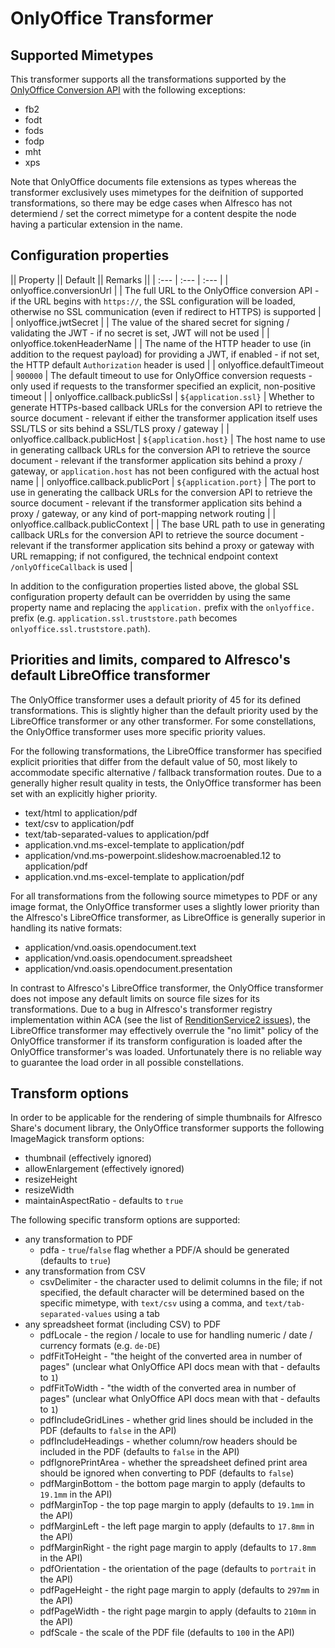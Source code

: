 # OnlyOffice Transformer

## Supported Mimetypes

This transformer supports all the transformations supported by the [OnlyOffice Conversion API](https://api.onlyoffice.com/editors/conversionapi) with the following exceptions:

- fb2
- fodt
- fods
- fodp
- mht
- xps

Note that OnlyOffice documents file extensions as types whereas the transformer exclusively uses mimetypes for the deifnition of supported transformations, so there may be edge cases when Alfresco has not determiend / set the correct mimetype for a content despite the node having a particular extension in the name.

## Configuration properties

|| Property || Default || Remarks ||
| :--- | :--- | :--- |
| onlyoffice.conversionUrl |  | The full URL to the OnlyOffice conversion API - if the URL begins with `https://`, the SSL configuration will be loaded, otherwise no SSL communication (even if redirect to HTTPS) is supported |
| onlyoffice.jwtSecret |  | The value of the shared secret for signing / validating the 
JWT - if no secret is set, JWT will not be used |
| onlyoffice.tokenHeaderName |  | The name of the HTTP header to use (in addition to the request payload) for providing a JWT, if enabled - if not set, the HTTP default `Authorization` header is used |
| onlyoffice.defaultTimeout | `900000` | The default timeout to use for OnlyOffice conversion requests - only used if requests to the transformer specified an explicit, non-positive timeout |
| onlyoffice.callback.publicSsl | `${application.ssl}` | Whether to generate HTTPs-based callback URLs for the conversion API to retrieve the source document - relevant if either the transformer application itself uses SSL/TLS or sits behind a SSL/TLS proxy / gateway |
| onlyoffice.callback.publicHost | `${application.host}` | The host name to use in generating callback URLs for the conversion API to retrieve the source document - relevant if the transformer application sits behind a proxy / gateway, or `application.host` has not been configured with the actual host name |
| onlyoffice.callback.publicPort | `${application.port}` | The port to use in generating the callback URLs for the conversion API to retrieve the source document - relevant if the transformer application sits behind a proxy / gateway, or any kind of port-mapping network routing |
| onlyoffice.callback.publicContext |  | The base URL path to use in generating callback URLs for the conversion API to retrieve the source document - relevant if the transformer application sits behind a proxy or gateway with URL remapping; if not configured, the technical endpoint context `/onlyOfficeCallback` is used |

In addition to the configuration properties listed above, the global SSL configuration property default can be overridden by using the same property name and replacing the `application.` prefix with the `onlyoffice.` prefix (e.g. `application.ssl.truststore.path` becomes `onlyoffice.ssl.truststore.path`).

## Priorities and limits, compared to Alfresco's default LibreOffice transformer

The OnlyOffice transformer uses a default priority of 45 for its defined transformations. This is slightly higher than the default priority used by the LibreOffice transformer or any other transformer. For some constellations, the OnlyOffice transformer uses more specific priority values.

For the following transformations, the LibreOffice transformer has specified explicit priorities that differ from the default value of 50, most likely to accommodate specific alternative / fallback transformation routes. Due to a generally higher result quality in tests, the OnlyOffice transformer has been set with an explicitly higher priority.

- text/html to application/pdf
- text/csv to application/pdf
- text/tab-separated-values to application/pdf
- application.vnd.ms-excel-template to application/pdf
- application/vnd.ms-powerpoint.slideshow.macroenabled.12 to application/pdf
- application.vnd.ms-excel-template to application/pdf

For all transformations from the following source mimetypes to PDF or any image format, the OnlyOffice transformer uses a slightly lower priority than the Alfresco's LibreOffice transformer, as LibreOffice is generally superior in handling its native formats:

- application/vnd.oasis.opendocument.text
- application/vnd.oasis.opendocument.spreadsheet
- application/vnd.oasis.opendocument.presentation

In contrast to Alfresco's LibreOffice transformer, the OnlyOffice transformer does not impose any default limits on source file sizes for its transformations. Due to a bug in Alfresco's transformer registry implementation within ACA (see the list of [RenditionService2 issues](./RenditionService2Issues.md)), the LibreOffice transformer may effectively overrule the "no limit" policy of the OnlyOffice transformer if its transform configuration is loaded after the OnlyOffice transformer's was loaded. Unfortunately there is no reliable way to guarantee the load order in all possible constellations.

## Transform options

In order to be applicable for the rendering of simple thumbnails for Alfresco Share's document library, the OnlyOffice transformer supports the following ImageMagick transform options:

- thumbnail (effectively ignored)
- allowEnlargement (effectively ignored)
- resizeHeight
- resizeWidth
- maintainAspectRatio - defaults to `true`

The following specific transform options are supported:

- any transformation to PDF
    - pdfa - `true`/`false` flag whether a PDF/A should be generated (defaults to `true`)
- any transformation from CSV
    - csvDelimiter - the character used to delimit columns in the file; if not specified, the default character will be determined based on the specific mimetype, with `text/csv` using a comma, and `text/tab-separated-values` using a tab
- any spreadsheet format (including CSV) to PDF
    - pdfLocale - the region / locale to use for handling numeric / date / currency formats (e.g. `de-DE`)
    - pdfFitToHeight - "the height of the converted area in number of pages" (unclear what OnlyOffice API docs mean with that - defaults to `1`)
    - pdfFitToWidth - "the width of the converted area in number of pages" (unclear what OnlyOffice API docs mean with that - defaults to `1`)
    - pdfIncludeGridLines - whether grid lines should be included in the PDF (defaults to `false` in the API)
    - pdfIncludeHeadings - whether column/row headers should be included in the PDF (defaults to `false` in the API)
    - pdfIgnorePrintArea - whether the spreadsheet defined print area should be ignored when converting to PDF (defaults to `false`)
    - pdfMarginBottom - the bottom page margin to apply (defaults to `19.1mm` in the API)
    - pdfMarginTop - the top page margin to apply (defaults to `19.1mm` in the API)
    - pdfMarginLeft - the left page margin to apply (defaults to `17.8mm` in the API)
    - pdfMarginRight - the right page margin to apply (defaults to `17.8mm` in the API)
    - pdfOrientation - the orientation of the page (defaults to `portrait` in the API)
    - pdfPageHeight - the right page margin to apply (defaults to `297mm` in the API)
    - pdfPageWidth - the right page margin to apply (defaults to `210mm` in the API)
    - pdfScale - the scale of the PDF file (defaults to `100` in the API)